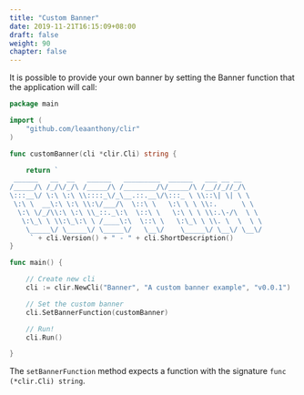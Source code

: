 ```yaml
---
title: "Custom Banner"
date: 2019-11-21T16:15:09+08:00
draft: false
weight: 90
chapter: false
---
```


It is possible to provide your own banner by setting the Banner function that the application will call: 

```go
package main

import (
	"github.com/leaanthony/clir"
)

func customBanner(cli *clir.Cli) string {

	return `
 ______   __  __   ______   _________  ______   ___ __ __     
/_____/\ /_/\/_/\ /_____/\ /________/\/_____/\ /__//_//_/\    
\:::__\/ \:\ \:\ \\::::_\/_\__.::.__\/\:::_ \ \\::\| \| \ \   
 \:\ \  __\:\ \:\ \\:\/___/\  \::\ \   \:\ \ \ \\:.      \ \  
  \:\ \/_/\\:\ \:\ \\_::._\:\  \::\ \   \:\ \ \ \\:.\-/\  \ \ 
   \:\_\ \ \\:\_\:\ \ /____\:\  \::\ \   \:\_\ \ \\. \  \  \ \
    \_____\/ \_____\/ \_____\/   \__\/    \_____\/ \__\/ \__\/
     ` + cli.Version() + " - " + cli.ShortDescription()
}

func main() {

	// Create new cli
	cli := clir.NewCli("Banner", "A custom banner example", "v0.0.1")

	// Set the custom banner
	cli.SetBannerFunction(customBanner)

	// Run!
	cli.Run()

}
```

The `setBannerFunction` method expects a function with the signature `func (*clir.Cli) string`. 
